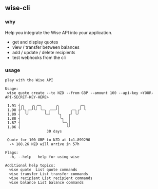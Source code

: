 ## wise-cli

### why
Help you integrate the Wise API into your application.
- get and display quotes 
- view / transfer between balances 
- add / update / delete recipients 
- test webhooks from the cli

### usage
```
play with the Wise API

Usage:
 wise quote create --to NZD --from GBP --amount 100 --api-key <YOUR-API-SECRET-KEY-HERE> 

 1.91 ┤╭╮   ╭╮╭─╮      ╭╮         ╭─╮
 1.90 ┼╯╰╮╭─╯╰╯ ╰─╮ ╭──╯│     ╭─╮╭╯ ╰
 1.89 ┤  ╰╯       ╰─╯   ╰╮   ╭╯ ╰╯
 1.88 ┤                  ╰╮  │
 1.87 ┤                   ╰─╮│
 1.86 ┤                     ╰╯
                   30 days

 Quote for 100 GBP to NZD at 1=1.899290
  -> 188.26 NZD will arrive in 57h

Flags:
  -h, --help   help for using wise

Additional help topics:
  wise quote  List quote commands
  wise transfer List transfer commands
  wise recipient List recipient commands
  wise balance List balance commands
```
